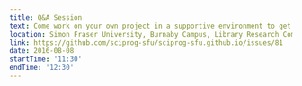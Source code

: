 ```yaml
---
title: Q&A Session
text: Come work on your own project in a supportive environment to get (and give) help from your peers!
location: Simon Fraser University, Burnaby Campus, Library Research Commons
link: https://github.com/sciprog-sfu/sciprog-sfu.github.io/issues/81
date: 2016-08-08
startTime: '11:30'
endTime: '12:30'
---
```

